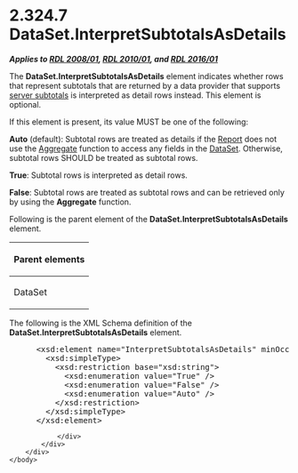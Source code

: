 <html dir="LTR" xmlns:mshelp="http://msdn.microsoft.com/mshelp" xmlns:ddue="http://ddue.schemas.microsoft.com/authoring/2003/5" xmlns:xlink="http://www.w3.org/1999/xlink" xmlns:tool="http://www.microsoft.com/tooltip">
    <head>
        <meta http-equiv="Content-Type" content="text/html; CHARSET=utf-8"></meta>
        <meta name="save" content="history"></meta>
        <title>2.324.7 DataSet.InterpretSubtotalsAsDetails</title>
        <xml>
            <mshelp:toctitle title="2.324.7 DataSet.InterpretSubtotalsAsDetails"></mshelp:toctitle>
            <mshelp:rltitle title="[MS-RDL]: DataSet.InterpretSubtotalsAsDetails"></mshelp:rltitle>
            <mshelp:keyword index="A" term="b19e06ef-ab45-4da3-888b-0e7d8ae6235e"></mshelp:keyword>
            <mshelp:attr name="DCSext.ContentType" value="open specification"></mshelp:attr>
            <mshelp:attr name="AssetID" value="b19e06ef-ab45-4da3-888b-0e7d8ae6235e"></mshelp:attr>
            <mshelp:attr name="TopicType" value="kbRef"></mshelp:attr>
            <mshelp:attr name="DCSext.Title" value="[MS-RDL]: DataSet.InterpretSubtotalsAsDetails" />
        </xml>
    </head>
    <body>
        <div id="header">
            <h1 class="heading">2.324.7 DataSet.InterpretSubtotalsAsDetails</h1>
        </div>
        <div id="mainSection">
            <div id="mainBody">
                <div id="allHistory" class="saveHistory"></div>
                <div id="sectionSection0" class="section" name="collapseableSection">
                    

<p><b><i>Applies to </i></b><a href="1e855f94-4617-47e4-b89e-0856c6cb420f.md"><b><i>RDL 2008/01</i></b></a><b><i>,
</i></b><a href="3428e690-a348-4ec7-8a6a-8efb42d2cdee.md"><b><i>RDL 2010/01</i></b></a><b><i>,
and </i></b><a href="52ce3983-2bfc-4e72-9359-42aaf5fe4509.md"><b><i>RDL 2016/01</i></b></a></p>

<p>The <b>DataSet.InterpretSubtotalsAsDetails</b> element
indicates whether rows that represent subtotals that are returned by a data
provider that supports <a href="b2482b3f-74ab-4ca8-a9e5-c07955011743.md#gt_d56d39ae-2133-4578-915e-757ccfbbe9e4">server
subtotals</a> is interpreted as detail rows instead. This element is optional. </p>

<p>If this element is present, its value MUST be one of the
following: </p>

<p><b>Auto</b> (default): Subtotal rows are treated as
details if the <a href="6bbaafec-020b-406c-b4e7-5e4318b616cb.md">Report</a>
does not use the <a href="d9eb9bd3-4fb9-4eb8-8abb-576ca9376e64.md">Aggregate</a>
function to access any fields in the <a href="a14782b0-2e2f-4305-83a3-3de3fd750b6a.md">DataSet</a>. Otherwise,
subtotal rows SHOULD be treated as subtotal rows.</p>

<p><b>True</b>: Subtotal rows is interpreted as detail
rows.</p>

<p><b>False</b>: Subtotal rows are treated as subtotal
rows and can be retrieved only by using the <b>Aggregate</b> function.</p>

<p>Following is the parent element of the <b>DataSet.InterpretSubtotalsAsDetails</b>
element.</p>

<table>
 <thead>
  <tr>
   <th>
   <p>Parent elements</p>
   </th>
  </tr>
 </thead>
 <tr>
  <td>
  <p>DataSet</p>
  </td>
 </tr>
</table>

<p>The following is the XML Schema definition of the <b>DataSet.InterpretSubtotalsAsDetails</b>
element.</p>

<dl>
<dd>
<div><pre> &lt;xsd:element name=&quot;InterpretSubtotalsAsDetails&quot; minOccurs=&quot;0&quot;&gt;
   &lt;xsd:simpleType&gt;
     &lt;xsd:restriction base=&quot;xsd:string&quot;&gt;
       &lt;xsd:enumeration value=&quot;True&quot; /&gt;
       &lt;xsd:enumeration value=&quot;False&quot; /&gt;
       &lt;xsd:enumeration value=&quot;Auto&quot; /&gt;
     &lt;/xsd:restriction&gt;
   &lt;/xsd:simpleType&gt;
 &lt;/xsd:element&gt;
</pre></div>
</dd></dl>


                </div>
            </div>
        </div>
    </body>
</html>